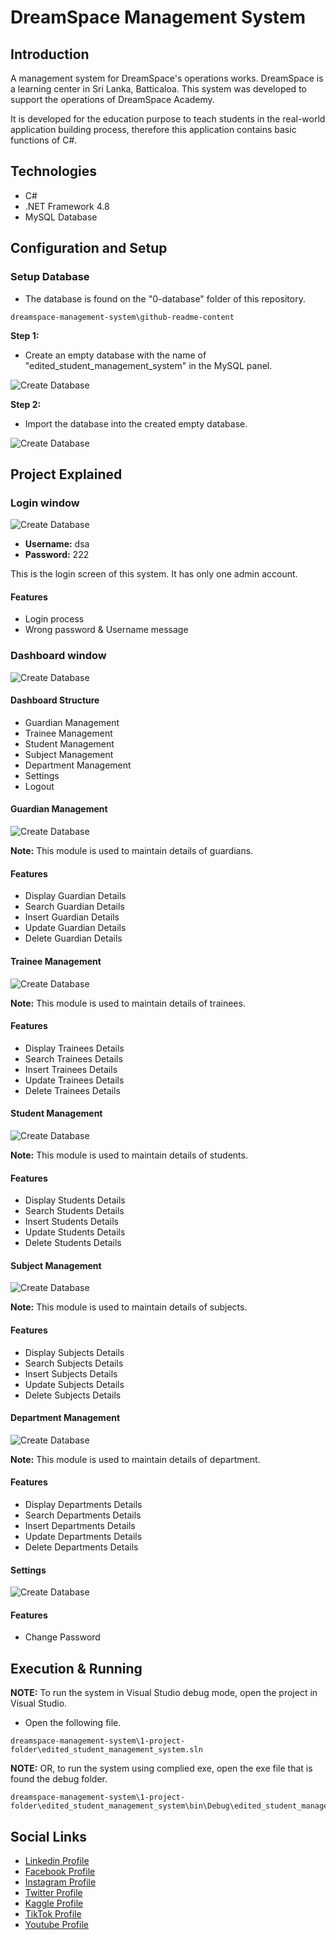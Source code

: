 # DreamSpace Management System

## Introduction

A management system for DreamSpace's operations works. DreamSpace is a learning center in Sri Lanka, Batticaloa. This system was developed to support the operations of DreamSpace Academy.

It is developed for the education purpose to teach students in the real-world application building process, therefore this application contains basic functions of C#.

## Technologies

- C#
- .NET Framework 4.8
- MySQL Database

## Configuration and Setup

### Setup Database

- The database is found on the "0-database" folder of this repository.

```
dreamspace-management-system\github-readme-content
```  


**Step 1:**
-  Create an empty database with the name of "edited_student_management_system" in the MySQL panel.


![Create Database](github-readme-content/create-database.jpg)


**Step 2:**
-  Import the database into the created empty database.

![Create Database](github-readme-content/import-database.jpg)



## Project Explained

### Login window

![Create Database](github-readme-content/login-page.jpg)


- **Username:** dsa
- **Password:** 222

This is the login screen of this system. It has only one admin account.


#### Features
- Login process
- Wrong password & Username message


### Dashboard window

![Create Database](github-readme-content/dashboard.jpg)

#### Dashboard Structure

- Guardian Management
- Trainee Management
- Student Management
- Subject Management
- Department Management
- Settings
- Logout

#### Guardian Management

![Create Database](github-readme-content/gurdian-management.jpg)

**Note:** This module is used to maintain details of guardians.

#### Features
- Display Guardian Details
- Search Guardian Details
- Insert Guardian Details
- Update Guardian Details
- Delete Guardian Details


#### Trainee Management

![Create Database](github-readme-content/trainee-management.jpg)

**Note:** This module is used to maintain details of trainees.

#### Features
- Display Trainees Details
- Search Trainees Details
- Insert Trainees Details
- Update Trainees Details
- Delete Trainees Details


#### Student Management

![Create Database](github-readme-content/student-management.jpg)

**Note:** This module is used to maintain details of students.

#### Features
- Display Students Details
- Search Students Details
- Insert Students Details
- Update Students Details
- Delete Students Details


#### Subject Management

![Create Database](github-readme-content/subject-management.jpg)

**Note:** This module is used to maintain details of subjects.

#### Features
- Display Subjects Details
- Search Subjects Details
- Insert Subjects Details
- Update Subjects Details
- Delete Subjects Details


#### Department Management

![Create Database](github-readme-content/department-management.jpg)

**Note:** This module is used to maintain details of department.

#### Features
- Display Departments Details
- Search Departments Details
- Insert Departments Details
- Update Departments Details
- Delete Departments Details

#### Settings

![Create Database](github-readme-content/settings.jpg)


#### Features
- Change Password

## Execution & Running

**NOTE:** To run the system in Visual Studio debug mode, open the project in Visual Studio.

- Open the following file.

```
dreamspace-management-system\1-project-folder\edited_student_management_system.sln
```

**NOTE:** OR, to run the system using complied exe, open the exe file that is found the debug folder.

```
dreamspace-management-system\1-project-folder\edited_student_management_system\bin\Debug\edited_student_management_system.exe
```


## Social Links

* [Linkedin Profile](https://www.linkedin.com/in/gunarakulangunaretnam)
* [Facebook Profile](https://www.facebook.com/gunarakulangr.page)
* [Instagram Profile](https://www.instagram.com/gunarakulangunaretnam)
* [Twitter Profile ](https://twitter.com/gunarakulangr)
* [Kaggle Profile](https://www.kaggle.com/gunarakulangr)
* [TikTok Profile](https://www.tiktok.com/@gunarakulangunaretnam)
* [Youtube Profile](https://www.youtube.com/channel/UCMWkED5sabgVZSCKjZuRJXA)
